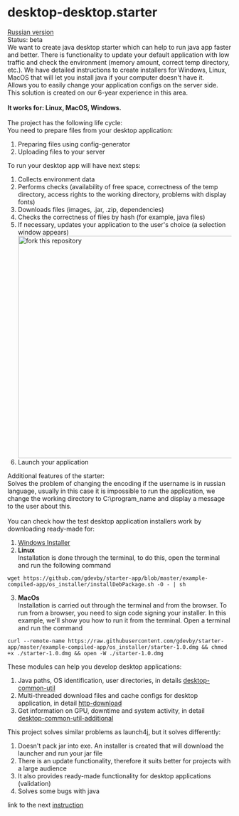 # desktop-desktop.starter
[Russian version](https://github.com/gdevby/starter4j/blob/master/README_RU.md)<br>
Status: beta<br>
We want to create java desktop starter which can help to run java app faster and better. There is functionality to update your default application with low traffic and check the environment (memory amount, correct temp directory, etc.). We have detailed instructions to create installers for Windows, Linux, MacOS that will let you install java if your computer doesn't have it.<br>
Allows you to easily change your application configs on the server side.<br>
This solution is created on our 6-year experience in this area.<br>
<br>
**It works for: Linux, MacOS, Windows.**<br>
<br>
The project has the following life cycle:<br>
You need to prepare files from your desktop application:
<ol>
<li>Preparing files using config-generator</li>
<li>Uploading files to your server</li>
</ol>

To run your desktop app will have next steps:
<ol>
<li>Collects environment data</li>
<li>Performs checks (availability of free space, correctness of the temp directory, access rights to the working directory, problems with display fonts)</li>
<li>Downloads files (images, .jar, .zip, dependencies)</li>
<li>Checks the correctness of files by hash (for example, java files)</li>
<li>If necessary, updates your application to the user's choice (a selection window appears)</li>
<img align="middle" width="500" src="https://user-images.githubusercontent.com/48221408/155071002-1ffdd120-b8f0-4865-8401-75ccf3440cc2.jpg" alt="fork this repository" />
<li>Launch your application</li>
</ol>

Additional features of the starter:<br>
Solves the problem of changing the encoding if the username is in russian language, usually in this case it is impossible to run the application, we change the working directory to C:\program_name and display a message to the user about this.<br>
<br>
You can check how the test desktop application installers work by downloading ready-made for:
1) [Windows Installer](https://github.com/gdevby/starter-app/raw/master/example-compiled-app/os_installer/StarterInstaller.exe)
2) **Linux**<br>
Installation is done through the terminal, to do this, open the terminal and run the following command
```
wget https://github.com/gdevby/starter-app/blob/master/example-compiled-app/os_installer/installDebPackage.sh -O - | sh
```
3) **MacOs**<br>
Installation is carried out through the terminal and from the browser. To run from a browser, you need to sign code signing your installer. In this example, we'll show you how to run it from the terminal. Open a terminal and run the command
```
curl --remote-name https://raw.githubusercontent.com/gdevby/starter-app/master/example-compiled-app/os_installer/starter-1.0.dmg && chmod +x ./starter-1.0.dmg && open -W ./starter-1.0.dmg 
```

These modules can help you develop desktop applications:
1) Java paths, OS identification, user directories, in details [desktop-common-util](https://github.com/gdevby/starter4j/blob/master/desktop-common-util/README.md)
2) Multi-threaded download files and cache configs for desktop application, in detail [http-download](https://github.com/gdevby/starter4j/blob/master/http-download/README.md )
3) Get information on GPU, downtime and system activity, in detail [desktop-common-util-additional](https://github.com/gdevby/starter4j/blob/master/desktop-common-util-additional/README.md)

This project solves similar problems as launch4j, but it solves differently:
1) Doesn't pack jar into exe. An installer is created that will download the launcher and run your jar file
2) There is an update functionality, therefore it suits better for projects with a large audience
3) It also provides ready-made functionality for desktop applications (validation)
4) Solves some bugs with java

link to the next [instruction](https://github.com/gdevby/starter4j/wiki/Create-config-file)
